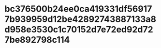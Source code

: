 # bc376500b24ee0ca419331df569177b939959d12be42892743887133a8d958e3530c1c70152d7e72ed92d727be892798c114